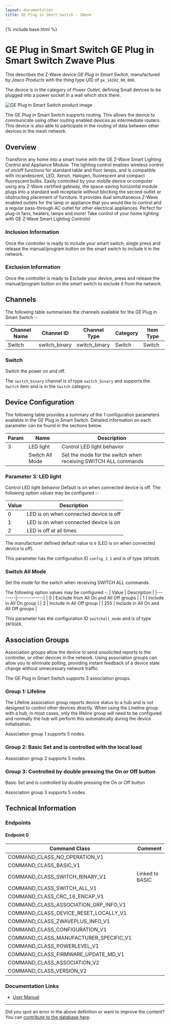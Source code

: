 ```yaml
---
layout: documentation
title: GE Plug in Smart Switch - ZWave
---
```


{% include base.html %}

# GE Plug in Smart Switch GE Plug in Smart Switch Zwave Plus
This describes the Z-Wave device *GE Plug in Smart Switch*, manufactured by *Jasco Products* with the thing type UID of ```ge_14282_00_000```.

The device is in the category of *Power Outlet*, defining Small devices to be plugged into a power socket in a wall which stick there.

![GE Plug in Smart Switch product image](https://www.cd-jackson.com/zwave_device_uploads/517/517_default.jpg)


The GE Plug in Smart Switch supports routing. This allows the device to communicate using other routing enabled devices as intermediate routers.  This device is also able to participate in the routing of data between other devices in the mesh network.

## Overview

Transform any home into a smart home with the GE Z-Wave Smart Lighting Control and Appliance Module. The lighting control enables wireless control of on/off functions for standard table and floor lamps, and is compatible with incandescent, LED, Xenon, Halogen, fluorescent and compact fluorescent bulbs. Easily controlled by your mobile device or computer using any Z-Wave certified gateway, the space-saving horizontal module plugs into a standard wall receptacle without blocking the second outlet or obstructing placement of furniture. It provides dual simultaneous Z-Wave enabled outlets for the lamp or appliance that you would like to control and a regular pass-through AC outlet for other electrical appliances. Perfect for plug-in fans, heaters, lamps and more! Take control of your home lighting with GE Z-Wave Smart Lighting Controls!

### Inclusion Information

Once the controller is ready to include your smart switch, single press and release the manual/program button on the smart switch to include it in the network.

### Exclusion Information

Once the controller is ready to Exclude your device, press and release the manual/program button on the smart switch to exclude it from the network.

## Channels

The following table summarises the channels available for the GE Plug in Smart Switch -:

| Channel Name | Channel ID | Channel Type | Category | Item Type |
|--------------|------------|--------------|----------|-----------|
| Switch | switch_binary | switch_binary | Switch | Switch | 

### Switch
Switch the power on and off.

The ```switch_binary``` channel is of type ```switch_binary``` and supports the ```Switch``` item and is in the ```Switch``` category.



## Device Configuration

The following table provides a summary of the 1 configuration parameters available in the GE Plug in Smart Switch.
Detailed information on each parameter can be found in the sections below.

| Param | Name  | Description |
|-------|-------|-------------|
| 3 | LED light | Control LED light behavior |
|  | Switch All Mode | Set the mode for the switch when receiving SWITCH ALL commands |

### Parameter 3: LED light

Control LED light behavior
Default is on when connected device is off.
The following option values may be configured -:

| Value  | Description |
|--------|-------------|
| 0 | LED is on when connected device is off |
| 1 | LED is on when connected device is on |
| 2 | LED is off at all times |

The manufacturer defined default value is ```0``` (LED is on when connected device is off).

This parameter has the configuration ID ```config_3_1``` and is of type ```INTEGER```.

### Switch All Mode

Set the mode for the switch when receiving SWITCH ALL commands.

The following option values may be configured -:
| Value  | Description |
|--------|-------------|
| 0 | Exclude from All On and All Off groups |
| 1 | Include in All On group |
| 2 | Include in All Off group |
| 255 | Include in All On and All Off groups |

This parameter has the configuration ID ```switchall_mode``` and is of type ```INTEGER```.


## Association Groups

Association groups allow the device to send unsolicited reports to the controller, or other devices in the network. Using association groups can allow you to eliminate polling, providing instant feedback of a device state change without unnecessary network traffic.

The GE Plug in Smart Switch supports 3 association groups.

### Group 1: Lifeline

The Lifeline association group reports device status to a hub and is not designed to control other devices directly. When using the Lineline group with a hub, in most cases, only the lifeline group will need to be configured and normally the hub will perform this automatically during the device initialisation.

Association group 1 supports 5 nodes.

### Group 2: Basic Set and is controlled with the local load


Association group 2 supports 5 nodes.

### Group 3: Controlled by double pressing the On or Off button

Basic Set and is controlled by double pressing the On or Off button

Association group 3 supports 5 nodes.

## Technical Information

### Endpoints

#### Endpoint 0

| Command Class | Comment |
|---------------|---------|
| COMMAND_CLASS_NO_OPERATION_V1| |
| COMMAND_CLASS_BASIC_V1| |
| COMMAND_CLASS_SWITCH_BINARY_V1| Linked to BASIC|
| COMMAND_CLASS_SWITCH_ALL_V1| |
| COMMAND_CLASS_CRC_16_ENCAP_V1| |
| COMMAND_CLASS_ASSOCIATION_GRP_INFO_V1| |
| COMMAND_CLASS_DEVICE_RESET_LOCALLY_V1| |
| COMMAND_CLASS_ZWAVEPLUS_INFO_V1| |
| COMMAND_CLASS_CONFIGURATION_V1| |
| COMMAND_CLASS_MANUFACTURER_SPECIFIC_V1| |
| COMMAND_CLASS_POWERLEVEL_V1| |
| COMMAND_CLASS_FIRMWARE_UPDATE_MD_V1| |
| COMMAND_CLASS_ASSOCIATION_V2| |
| COMMAND_CLASS_VERSION_V2| |

### Documentation Links

* [User Manual](https://www.cd-jackson.com/zwave_device_uploads/517/ge-zwaveplus-plug-in-smart-switch-manual.pdf)

---

Did you spot an error in the above definition or want to improve the content?
You can [contribute to the database here](http://www.cd-jackson.com/index.php/zwave/zwave-device-database/zwave-device-list/devicesummary/517).
